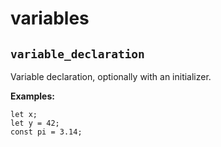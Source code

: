 # variables

## `variable_declaration`

Variable declaration, optionally with an initializer.

**Examples:**
```awkward
let x;
let y = 42;
const pi = 3.14;
```

